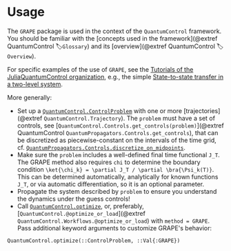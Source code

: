 # Usage

The `GRAPE` package is used in the context of the `QuantumControl` framework. You should be familiar with the [concepts used in the framework](@extref QuantumControl :label:`Glossary`) and its [overview](@extref QuantumControl :label:`Overview`).

For specific examples of the use of `GRAPE`, see the [Tutorials of the JuliaQuantumControl organization](https://juliaquantumcontrol.github.io/Tutorials/), e.g., the simple [State-to-state transfer in a two-level system](https://juliaquantumcontrol.github.io/Tutorials/TLS_State_to_State.html).

More generally:

* Set up a [`QuantumControl.ControlProblem`](@extref) with one or more [trajectories](@extref `QuantumControl.Trajectory`). The `problem` must have a set of controls, see [`QuantumControl.Controls.get_controls(problem)`](@extref QuantumControl `QuantumPropagators.Controls.get_controls`), that can be discretized as piecewise-constant on the intervals of the time grid, cf. [`QuantumPropagators.Controls.discretize_on_midpoints`](@extref).
* Make sure the `problem` includes a well-defined final time functional `J_T`. The GRAPE method also requires `chi` to determine the boundary condition ``\ket{\chi_k} = \partial J_T / \partial \bra{\Psi_k(T)}``. This can be determined automatically, analytically for known functions `J_T`, or via automatic differentiation, so it is an optional parameter.
* Propagate the system described by `problem` to ensure you understand the dynamics under the guess controls!
* Call [`QuantumControl.optimize`](@extref), or, preferably, [`QuantumControl.@optimize_or_load`](@extref `QuantumControl.Workflows.@optimize_or_load`) with `method = GRAPE`. Pass additional keyword arguments to customize GRAPE's behavior:

```@docs; canonical=false
QuantumControl.optimize(::ControlProblem, ::Val{:GRAPE})
```
